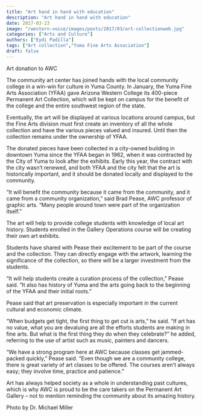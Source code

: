 ```yaml
---
title: "Art hand in hand with education"
description: "Art hand in hand with education"
date: 2017-03-23
image: "/western-voice/images/posts/2017/03/art-collectionweb.jpg"
categories: ["Arts and Culture"]
authors: ["Eydi Padilla"]
tags: ["Art collection","Yuma Fine Arts Association"]
draft: false
---
```

Art donation to AWC

The community art center has joined hands with the local community college in a win-win for culture in Yuma County. In January, the Yuma Fine Arts Association (YFAA) gave Arizona Western College its 400-piece Permanent Art Collection, which will be kept on campus for the benefit of the college and the entire southwest region of the state.

Eventually, the art will be displayed at various locations around campus, but the Fine Arts division must first create an inventory of all the whole collection and have the various pieces valued and insured. Until then the collection remains under the ownership of YFAA.

The donated pieces have been collected in a city-owned building in downtown Yuma since the YFAA began in 1962, when it was contracted by the City of Yuma to look after the exhibits. Early this year, the contract with the city wasn’t renewed, and both YFAA and the city felt that the art is historically important, and it should be donated locally and displayed to the community.

“It will benefit the community because it came from the community, and it came from a community organization,” said Brad Pease, AWC professor of graphic arts. “Many people around town were part of the organization itself.”

The art will help to provide college students with knowledge of local art history. Students enrolled in the Gallery Operations course will be creating their own art exhibits.

Students have shared with Pease their excitement to be part of the course and the collection. They can directly engage with the artwork, learning the significance of the collection, so there will be a larger investment from the students.

“It will help students create a curation process of the collection,” Pease said. “It also has history of Yuma and the arts going back to the beginning of the YFAA and their initial roots.”

Pease said that art preservation is especially important in the current cultural and economic climate.

“When budgets get tight, the first thing to get cut is arts,” he said. “If art has no value, what you are devaluing are all the efforts students are making in fine arts. But what is the first thing they do when they celebrate?” he added, referring to the use of artist such as music, painters and dancers.

“We have a strong program here at AWC because classes get jammed-packed quickly,” Pease said. “Even though we are a community college, there is great variety of art classes to be offered. The courses aren’t always easy; they involve time, practice and patience.”

Art has always helped society as a whole in understanding past cultures, which is why AWC is proud to be the care takers on the Permanent Art Gallery – not to mention reminding the community about its amazing history.

Photo by Dr. Michael Miller